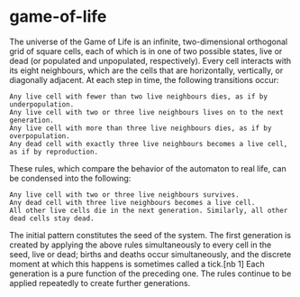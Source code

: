 # game-of-life
The universe of the Game of Life is an infinite, two-dimensional orthogonal grid of square cells, each of which is in one of two possible states, live or dead (or populated and unpopulated, respectively). Every cell interacts with its eight neighbours, which are the cells that are horizontally, vertically, or diagonally adjacent. At each step in time, the following transitions occur:

    Any live cell with fewer than two live neighbours dies, as if by underpopulation.
    Any live cell with two or three live neighbours lives on to the next generation.
    Any live cell with more than three live neighbours dies, as if by overpopulation.
    Any dead cell with exactly three live neighbours becomes a live cell, as if by reproduction.

These rules, which compare the behavior of the automaton to real life, can be condensed into the following:

    Any live cell with two or three live neighbours survives.
    Any dead cell with three live neighbours becomes a live cell.
    All other live cells die in the next generation. Similarly, all other dead cells stay dead.

The initial pattern constitutes the seed of the system. The first generation is created by applying the above rules simultaneously to every cell in the seed, live or dead; births and deaths occur simultaneously, and the discrete moment at which this happens is sometimes called a tick.[nb 1] Each generation is a pure function of the preceding one. The rules continue to be applied repeatedly to create further generations. 
